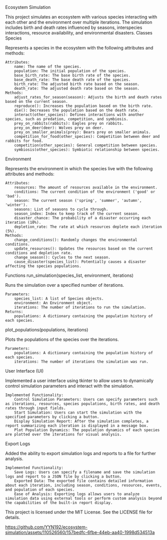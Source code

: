 Ecosystem Simulation

This project simulates an ecosystem with various species interacting with each other and the environment over multiple iterations. The simulation includes birth and death rates influenced by seasons, interspecies interactions, resource availability, and environmental disasters.
Classes
Species

Represents a species in the ecosystem with the following attributes and methods:

    Attributes:
        name: The name of the species.
        population: The initial population of the species.
        base_birth_rate: The base birth rate of the species.
        base_death_rate: The base death rate of the species.
        birth_rate: The adjusted birth rate based on the season.
        death_rate: The adjusted death rate based on the season.
    Methods:
        adjust_rates_for_season(season): Adjusts the birth and death rates based on the current season.
        reproduce(): Increases the population based on the birth rate.
        die(): Decreases the population based on the death rate.
        interact(other_species): Defines interactions with another species, such as predation, competition, and symbiosis.
        prey_on_rabbits(rabbits): Eagles prey on rabbits.
        prey_on_deer(deer): Wolves prey on deer.
        prey_on_smaller_animals(prey): Bears prey on smaller animals.
        competition_for_food(other_species): Competition between deer and rabbits for food.
        competition(other_species): General competition between species.
        symbiosis(other_species): Symbiotic relationship between species.

Environment

Represents the environment in which the species live with the following attributes and methods:

    Attributes:
        resources: The amount of resources available in the environment.
        conditions: The current condition of the environment ('good' or 'bad').
        season: The current season ('spring', 'summer', 'autumn', 'winter').
        seasons: List of seasons to cycle through.
        season_index: Index to keep track of the current season.
        disaster_chance: The probability of a disaster occurring each iteration (10%).
        depletion_rate: The rate at which resources deplete each iteration (5%).
    Methods:
        change_conditions(): Randomly changes the environmental conditions.
        update_resources(): Updates the resources based on the current conditions and depletion rate.
        change_season(): Cycles to the next season.
        cause_disaster(species_list): Potentially causes a disaster affecting the species populations.

Functions
run_simulation(species_list, environment, iterations)

Runs the simulation over a specified number of iterations.

    Parameters:
        species_list: A list of Species objects.
        environment: An Environment object.
        iterations: The number of iterations to run the simulation.
    Returns:
        populations: A dictionary containing the population history of each species.

plot_populations(populations, iterations)

Plots the populations of the species over the iterations.

    Parameters:
        populations: A dictionary containing the population history of each species.
        iterations: The number of iterations the simulation was run.

User Interface (UI)

Implemented a user interface using tkinter to allow users to dynamically control simulation parameters and interact with the simulation.

    Implemented Functionality:
        Control Simulation Parameters: Users can specify parameters such as iterations, resources, species populations, birth rates, and death rates through input fields.
        Start Simulation: Users can start the simulation with the specified parameters by clicking a button.
        Display Simulation Report: After the simulation completes, a report summarizing each iteration is displayed in a message box.
        Plot Population Dynamics: The population dynamics of each species are plotted over the iterations for visual analysis.

Export Logs

Added the ability to export simulation logs and reports to a file for further analysis.

    Implemented Functionality:
        Save Logs: Users can specify a filename and save the simulation logs and report to a JSON file by clicking a button.
        Exported Data: The exported file contains detailed information about each iteration, including season, conditions, resources, events, and population of each species.
        Ease of Analysis: Exporting logs allows users to analyze simulation data using external tools or perform custom analysis beyond the capabilities of the built-in report display.

This project is licensed under the MIT License. See the LICENSE file for details.

https://github.com/YYN192/ecosystem-simulation/assets/110526560/157bedfc-6fbe-44eb-aa40-1998d534513a

